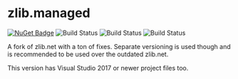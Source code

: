 # zlib.managed

[![NuGet Badge](https://buildstats.info/nuget/zlib.managed?includePreReleases=true)](https://www.nuget.org/packages/zlib.managed/)
![Build Status](https://github.com/Elskom/zlib.managed/workflows/.NET%20Core%20%28build%20%26%20publish%20pre-release%29/badge.svg)
![Build Status](https://github.com/Elskom/zlib.managed/workflows/.NET%20Core%20%28build%20%26%20publish%20release%29/badge.svg)
![Build Status](https://github.com/Elskom/zlib.managed/workflows/.NET%20Core%20%28build20pull%20request%29/badge.svg)

A fork of zlib.net with a ton of fixes. Separate versioning is used though and is recommended to be used over the outdated zlib.net.

This version has Visual Studio 2017 or newer project files too.
